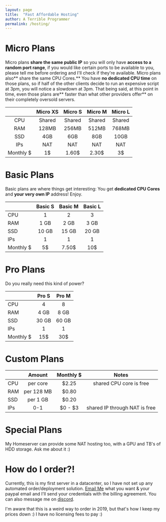 ```yaml
---
layout: page
title:  "Fast Affordable Hosting"
author: A Terrible Programmer
permalink: /hosting/
---
```


# Micro Plans
Micro plans **share the same public IP** so you will only have **access to a random port range**, if you would like certain ports to be available to you, please tell me before ordering and I'll check if they're available.
Micro plans also** share the same CPU Cores.** You have **no dedicated CPU time** on those plans, so if half of the other clients decide to run an expensive script at 3pm, you will notice a slowdown at 3pm. That being said, at this point in time, even those plans are** faster than what other providers offer** on their completely oversold servers.

|       	| Micro XS 	| Micro S 	| Micro M 	| Micro L 	|
|:-----:	|:--------:	|:-------:	|:-------:	|:-------:	|
| CPU   	|  Shared  	|  Shared 	|  Shared 	|  Shared 	|
| RAM   	|   128MB  	|  256MB  	|  512MB  	|  768MB  	|
| SSD   	|    4GB   	|   6GB   	|   8GB   	|   10GB  	|
| IPs   	|    NAT   	|   NAT   	|   NAT   	|   NAT   	|
| Monthly $ 	|    1$    	|  1.60$  	|  2.30$  	|    3$   	|

# Basic Plans
Basic plans are where things get interesting: You get **dedicated CPU Cores** and **your very own IP** address! Enjoy.

| | Basic S        | Basic M | Basic L | 
|:-------------| :-------------: |:-------------:| :-------------:|
|CPU | 1 | 2 | 3 |
|RAM| 1 GB | 2 GB      |   3 GB | 
|SSD | 10 GB |15 GB | 20 GB | 
|IPs | 1 | 1  |1|
|Monthly $ | 5$ | 7.50$  | 10$| 

# Pro Plans
Do you really need this kind of power?

| | Pro S        | Pro M |
|:-------------| :-------------: |:-------------:| 
|CPU | 4 | 8 |
|RAM| 4 GB | 8 GB | 
|SSD | 30 GB | 60 GB | 
|IPs | 1 | 1  |
|Monthly $ | 15$ | 30$  |

# Custom Plans


| | Amount        | Monthly $ | Notes |
|:-------------| :-------------: |:-------------:| :-------------:| 
|CPU | per core | $2.25 | shared CPU core is free|
|RAM| per 128 MB | $0.80 | |
|SSD | per 1 GB | $0.20 | |
|IPs | 0-1 | $0 - $3  | shared IP through NAT is free |



# Special Plans

My Homeserver can provide some NAT hosting too, with a GPU and TB's of HDD storage. Ask me about it :)

# How do I order?!

Currently, this is my first server in a datacenter, so I have not set up any automated order/deployment solution.
<a href="mailto:trrbl@her.st" alt="write me a mail">Email Me</a> what you want & your paypal email and I'll send your credentials with the billing agreement.
You can also message me on <a href="https://discord.gg/V2SyvrU" alt="discord invite">discord</a>.

I'm aware that this is a weird way to order in 2019, but that's how I keep my prices down :) 
I have no licensing fees to pay :)

